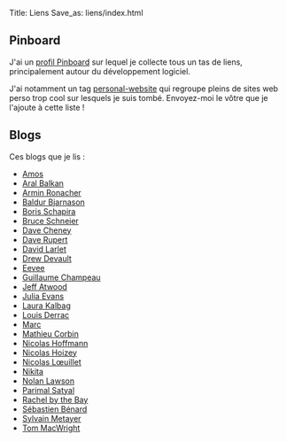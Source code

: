 Title: Liens
Save_as: liens/index.html

## Pinboard

J'ai un [ profil Pinboard](https://pinboard.in/u:mlcdf) sur lequel je collecte tous un tas de liens, principalement autour du développement logiciel.

J'ai notamment un tag [personal-website](https://pinboard.in/u:mlcdf/t:personal-website) qui regroupe pleins de sites web perso trop cool sur lesquels je suis tombé. Envoyez-moi le vôtre que je l'ajoute à cette liste !

## Blogs

Ces blogs que je lis :

- [Amos](https://fasterthanli.me/)
- [Aral Balkan](https://ar.al/)
- [Armin Ronacher](https://lucumr.pocoo.org/)
- [Baldur Bjarnason](https://www.baldurbjarnason.com/)
- [Boris Schapira](https://boris.schapira.dev/)
- [Bruce Schneier](https://www.schneier.com)
- [Dave Cheney](https://dave.cheney.net/)
- [Dave Rupert](https://daverupert.com/)
- [David Larlet](https://larlet.fr/)
- [Drew Devault](https://drewdevault.com/)
- [Eevee](https://eev.ee/blog/)
- [Guillaume Champeau](https://www.champeau.info/blog/)
- [Jeff Atwood](https://blog.codinghorror.com/)
- [Julia Evans](https://jvns.ca/)
- [Laura Kalbag](https://laurakalbag.com/)
- [Louis Derrac](https://louisderrac.com/)
- [Marc](https://atthis.link/blog/)
- [Mathieu Corbin](https://www.mcorbin.fr/)
- [Nicolas Hoffmann](https://www.nicolas-hoffmann.net/)
- [Nicolas Hoizey](https://nicolas-hoizey.com)
- [Nicolas Lœuillet](https://nicolas.loeuillet.org/)
- [Nikita](https://tonsky.me/)
- [Nolan Lawson](https://nolanlawson.com/)
- [Parimal Satyal](https://neustadt.fr/)
- [Rachel by the Bay](https://rachelbythebay.com/w/)
- [Sébastien Bénard](https://deepnight.net/blog/)
- [Sylvain Metayer](https://sylvain.dev/)
- [Tom MacWright](https://macwright.com/)
